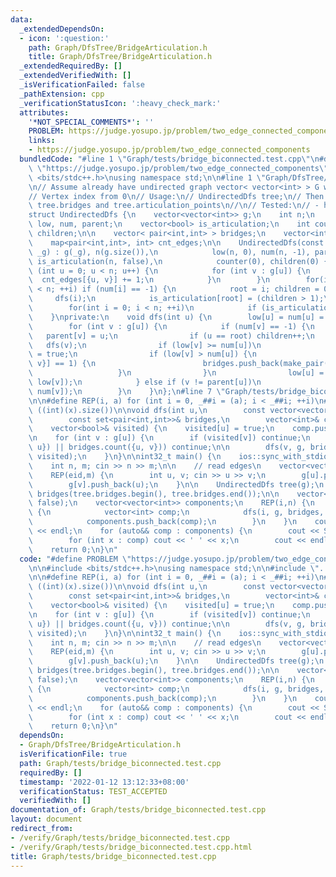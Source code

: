```yaml
---
data:
  _extendedDependsOn:
  - icon: ':question:'
    path: Graph/DfsTree/BridgeArticulation.h
    title: Graph/DfsTree/BridgeArticulation.h
  _extendedRequiredBy: []
  _extendedVerifiedWith: []
  _isVerificationFailed: false
  _pathExtension: cpp
  _verificationStatusIcon: ':heavy_check_mark:'
  attributes:
    '*NOT_SPECIAL_COMMENTS*': ''
    PROBLEM: https://judge.yosupo.jp/problem/two_edge_connected_components
    links:
    - https://judge.yosupo.jp/problem/two_edge_connected_components
  bundledCode: "#line 1 \"Graph/tests/bridge_biconnected.test.cpp\"\n#define PROBLEM\
    \ \"https://judge.yosupo.jp/problem/two_edge_connected_components\"\n\n#include\
    \ <bits/stdc++.h>\nusing namespace std;\n\n#line 1 \"Graph/DfsTree/BridgeArticulation.h\"\
    \n// Assume already have undirected graph vector< vector<int> > G with V vertices\n\
    // Vertex index from 0\n// Usage:\n// UndirectedDfs tree;\n// Then you can use\
    \ tree.bridges and tree.articulation_points\n//\n// Tested:\n// - https://judge.yosupo.jp/problem/two_edge_connected_components\n\
    struct UndirectedDfs {\n    vector<vector<int>> g;\n    int n;\n    vector<int>\
    \ low, num, parent;\n    vector<bool> is_articulation;\n    int counter, root,\
    \ children;\n\n    vector< pair<int,int> > bridges;\n    vector<int> articulation_points;\n\
    \    map<pair<int,int>, int> cnt_edges;\n\n    UndirectedDfs(const vector<vector<int>>&\
    \ _g) : g(_g), n(g.size()),\n            low(n, 0), num(n, -1), parent(n, 0),\
    \ is_articulation(n, false),\n            counter(0), children(0) {\n        for\
    \ (int u = 0; u < n; u++) {\n            for (int v : g[u]) {\n              \
    \  cnt_edges[{u, v}] += 1;\n            }\n        }\n        for(int i = 0; i\
    \ < n; ++i) if (num[i] == -1) {\n            root = i; children = 0;\n       \
    \     dfs(i);\n            is_articulation[root] = (children > 1);\n        }\n\
    \        for(int i = 0; i < n; ++i)\n            if (is_articulation[i]) articulation_points.push_back(i);\n\
    \    }\nprivate:\n    void dfs(int u) {\n        low[u] = num[u] = counter++;\n\
    \        for (int v : g[u]) {\n            if (num[v] == -1) {\n             \
    \   parent[v] = u;\n                if (u == root) children++;\n             \
    \   dfs(v);\n                if (low[v] >= num[u])\n                    is_articulation[u]\
    \ = true;\n                if (low[v] > num[u]) {\n                    if (cnt_edges[{u,\
    \ v}] == 1) {\n                        bridges.push_back(make_pair(u, v));\n \
    \                   }\n                }\n                low[u] = min(low[u],\
    \ low[v]);\n            } else if (v != parent[u])\n                low[u] = min(low[u],\
    \ num[v]);\n        }\n    }\n};\n#line 7 \"Graph/tests/bridge_biconnected.test.cpp\"\
    \n\n#define REP(i, a) for (int i = 0, _##i = (a); i < _##i; ++i)\n#define SZ(x)\
    \ ((int)(x).size())\n\nvoid dfs(int u,\n        const vector<vector<int>>& g,\n\
    \        const set<pair<int,int>>& bridges,\n        vector<int>& comp,\n    \
    \    vector<bool>& visited) {\n    visited[u] = true;\n    comp.push_back(u);\n\
    \n    for (int v : g[u]) {\n        if (visited[v]) continue;\n        if (bridges.count({v,\
    \ u}) || bridges.count({u, v})) continue;\n\n        dfs(v, g, bridges, comp,\
    \ visited);\n    }\n}\n\nint32_t main() {\n    ios::sync_with_stdio(0); cin.tie(0);\n\
    \    int n, m; cin >> n >> m;\n\n    // read edges\n    vector<vector<int>> g(n);\n\
    \    REP(eid,m) {\n        int u, v; cin >> u >> v;\n        g[u].push_back(v);\n\
    \        g[v].push_back(u);\n    }\n\n    UndirectedDfs tree(g);\n    set<pair<int,int>>\
    \ bridges(tree.bridges.begin(), tree.bridges.end());\n\n    vector<bool> visited(n,\
    \ false);\n    vector<vector<int>> components;\n    REP(i,n) {\n        if (!visited[i])\
    \ {\n            vector<int> comp;\n            dfs(i, g, bridges, comp, visited);\n\
    \            components.push_back(comp);\n        }\n    }\n    cout << SZ(components)\
    \ << endl;\n    for (auto&& comp : components) {\n        cout << SZ(comp);\n\
    \        for (int x : comp) cout << ' ' << x;\n        cout << endl;\n    }\n\
    \    return 0;\n}\n"
  code: "#define PROBLEM \"https://judge.yosupo.jp/problem/two_edge_connected_components\"\
    \n\n#include <bits/stdc++.h>\nusing namespace std;\n\n#include \"../DfsTree/BridgeArticulation.h\"\
    \n\n#define REP(i, a) for (int i = 0, _##i = (a); i < _##i; ++i)\n#define SZ(x)\
    \ ((int)(x).size())\n\nvoid dfs(int u,\n        const vector<vector<int>>& g,\n\
    \        const set<pair<int,int>>& bridges,\n        vector<int>& comp,\n    \
    \    vector<bool>& visited) {\n    visited[u] = true;\n    comp.push_back(u);\n\
    \n    for (int v : g[u]) {\n        if (visited[v]) continue;\n        if (bridges.count({v,\
    \ u}) || bridges.count({u, v})) continue;\n\n        dfs(v, g, bridges, comp,\
    \ visited);\n    }\n}\n\nint32_t main() {\n    ios::sync_with_stdio(0); cin.tie(0);\n\
    \    int n, m; cin >> n >> m;\n\n    // read edges\n    vector<vector<int>> g(n);\n\
    \    REP(eid,m) {\n        int u, v; cin >> u >> v;\n        g[u].push_back(v);\n\
    \        g[v].push_back(u);\n    }\n\n    UndirectedDfs tree(g);\n    set<pair<int,int>>\
    \ bridges(tree.bridges.begin(), tree.bridges.end());\n\n    vector<bool> visited(n,\
    \ false);\n    vector<vector<int>> components;\n    REP(i,n) {\n        if (!visited[i])\
    \ {\n            vector<int> comp;\n            dfs(i, g, bridges, comp, visited);\n\
    \            components.push_back(comp);\n        }\n    }\n    cout << SZ(components)\
    \ << endl;\n    for (auto&& comp : components) {\n        cout << SZ(comp);\n\
    \        for (int x : comp) cout << ' ' << x;\n        cout << endl;\n    }\n\
    \    return 0;\n}\n"
  dependsOn:
  - Graph/DfsTree/BridgeArticulation.h
  isVerificationFile: true
  path: Graph/tests/bridge_biconnected.test.cpp
  requiredBy: []
  timestamp: '2022-01-12 13:12:33+08:00'
  verificationStatus: TEST_ACCEPTED
  verifiedWith: []
documentation_of: Graph/tests/bridge_biconnected.test.cpp
layout: document
redirect_from:
- /verify/Graph/tests/bridge_biconnected.test.cpp
- /verify/Graph/tests/bridge_biconnected.test.cpp.html
title: Graph/tests/bridge_biconnected.test.cpp
---
```

